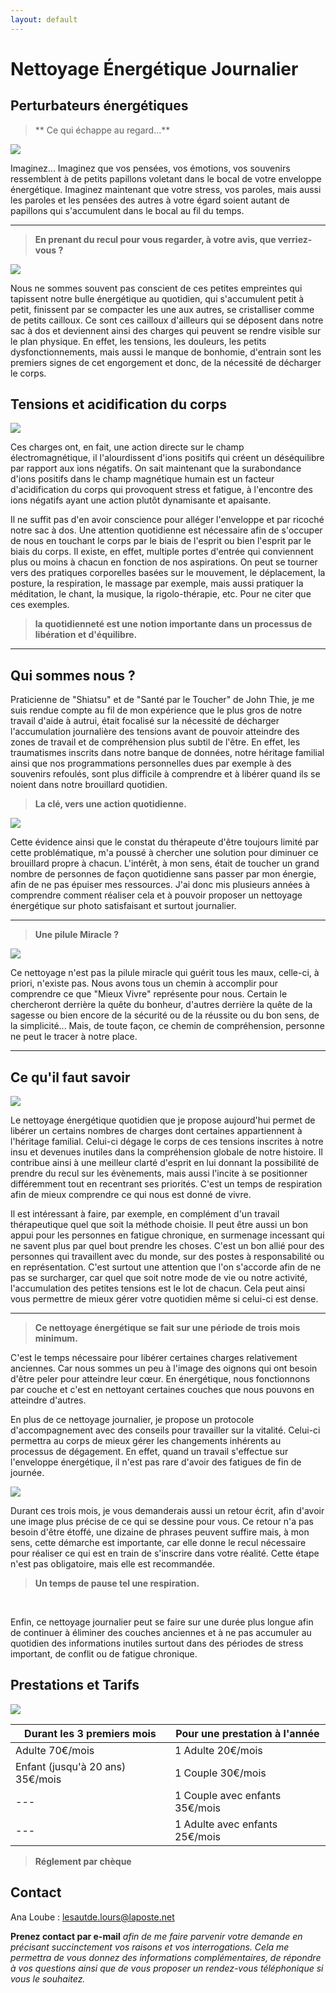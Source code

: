 ```yaml
---
layout: default
---
```


# Nettoyage Énergétique Journalier

## Perturbateurs énergétiques

> ** Ce qui échappe au regard...**

<div class="pics">
  <img src="assets\images\1riviere.jpg">
</div>

Imaginez... Imaginez que vos pensées, vos émotions, vos souvenirs ressemblent à de petits
papillons voletant dans le bocal de votre enveloppe énergétique. Imaginez maintenant que
votre stress, vos paroles, mais aussi les paroles et les pensées des autres à votre égard
soient autant de papillons qui s'accumulent dans le bocal au fil du temps.

---

> **En prenant du recul pour vous regarder, à votre avis, que verriez-vous ?**


<div class="pics">
  <img src="assets\images\2feuilles.jpg">
</div>


Nous ne sommes souvent pas conscient de ces petites empreintes qui tapissent notre bulle
énergétique au quotidien, qui s'accumulent petit à petit, finissent par se compacter les une
aux autres, se cristalliser comme de petits cailloux. Ce sont ces cailloux d'ailleurs qui se
déposent dans notre sac à dos et deviennent ainsi des charges qui peuvent se rendre
visible sur le plan physique. En effet, les tensions, les douleurs, les petits
dysfonctionnements, mais aussi le manque de bonhomie, d'entrain sont les premiers
signes de cet engorgement et donc, de la nécessité de décharger le corps.


## Tensions et acidification du corps

<div class="pics">
<img src="assets\images\3Rue.jpg">
</div>

Ces charges ont, en fait, une action directe sur le champ électromagnétique, il l'alourdissent d'ions positifs qui créent un déséquilibre par rapport aux ions négatifs. On sait maintenant que la surabondance d'ions positifs dans le champ magnétique humain est un facteur d'acidification du corps qui provoquent stress et fatigue, à l'encontre des ions négatifs ayant une action plutôt dynamisante et apaisante.

Il ne suffit pas d'en avoir conscience pour alléger l'enveloppe et par ricoché notre sac à
dos. Une attention quotidienne est nécessaire afin de s'occuper de nous en touchant le
corps par le biais de l'esprit ou bien l'esprit par le biais du corps. Il existe, en effet, multiple portes d'entrée qui conviennent plus ou moins à chacun en fonction de nos aspirations. On
peut se tourner vers des pratiques corporelles basées sur le mouvement, le déplacement, la
posture, la respiration, le massage par exemple, mais aussi
pratiquer la méditation, le chant, la musique, la rigolo-thérapie, etc. Pour ne citer que ces
exemples.


> **la quotidienneté est une notion importante dans un processus de libération et
d'équilibre.**

---

## Qui sommes nous ?

Praticienne de "Shiatsu" et de "Santé par le Toucher" de John Thie, je me suis rendue
compte au fil de mon expérience que le plus gros de notre travail d'aide à autrui, était
focalisé sur la nécessité de décharger l'accumulation journalière des tensions avant de
pouvoir atteindre des zones de travail et de compréhension plus subtil de l'être. En effet,
les traumatismes inscrits dans notre banque de données, notre héritage familial ainsi que
nos programmations personnelles dues par exemple à des souvenirs refoulés, sont plus
difficile à comprendre et à libérer quand ils se noient dans notre brouillard quotidien.

> **La clé, vers une action quotidienne.**

<div class="pics">
  <img src="assets\images\4arbres.jpg">
</div>


Cette évidence ainsi que le constat du thérapeute d'être toujours limité par cette
problématique, m'a poussé à chercher une solution pour diminuer ce brouillard propre à
chacun. L'intérêt, à mon sens, était de toucher un grand nombre de personnes de façon
quotidienne sans passer par mon énergie, afin de ne pas épuiser mes ressources. J'ai donc
mis plusieurs années à comprendre comment réaliser cela et à pouvoir proposer un
nettoyage énergétique sur photo satisfaisant et surtout journalier.

---

> **Une pilule Miracle ?**

<div class="pics">
  <img src="assets\images\5cave.jpg">
</div>

Ce nettoyage n'est pas la pilule miracle qui guérit tous les maux, celle-ci, à priori, n'existe pas. Nous avons tous un chemin à accomplir pour comprendre ce que "Mieux Vivre" représente pour nous. Certain le chercheront derrière la quête du bonheur, d'autres derrière la quête de la sagesse ou bien encore de la sécurité ou de la réussite ou du bon sens, de la simplicité... Mais, de toute façon, ce chemin de compréhension, personne ne peut le tracer à notre place.

---

## Ce qu'il faut savoir

<div class="pics">
<img src="assets\images\6cascade.jpg">
</div>

Le nettoyage énergétique quotidien que je propose aujourd'hui permet de libérer un certains nombres de charges dont certaines appartiennent à l'héritage familial. Celui-ci dégage le corps de ces tensions inscrites à notre insu et devenues inutiles dans la compréhension globale de notre histoire. Il contribue ainsi à une meilleur clarté d'esprit en lui donnant la possibilité de prendre du recul sur les évènements, mais aussi l'incite à se positionner différemment tout en recentrant ses priorités. C'est un temps de respiration afin de mieux comprendre ce qui nous est donné de vivre.


Il est intéressant à faire, par exemple, en complément d'un travail thérapeutique quel que soit la méthode choisie. Il peut être aussi un bon appui pour les personnes en fatigue chronique, en surmenage incessant qui ne savent plus par quel bout prendre les choses. C'est un bon allié pour des personnes qui travaillent avec du monde, sur des postes à responsabilité ou en représentation. C'est surtout une attention que l'on s'accorde afin de ne pas se surcharger, car quel que soit notre mode de vie ou notre activité, l'accumulation des petites tensions est le lot de chacun. Cela peut ainsi vous permettre de mieux gérer votre quotidien même si celui-ci est dense.

---

> **Ce nettoyage énergétique se fait sur une période de trois mois minimum.**

C'est le temps nécessaire pour libérer certaines charges relativement anciennes. Car nous
sommes un peu à l'image des oignons qui ont besoin d'être peler pour atteindre leur cœur.
En énergétique, nous fonctionnons par couche et c'est en nettoyant certaines couches que
nous pouvons en atteindre d'autres.

En plus de ce nettoyage journalier, je propose un protocole d'accompagnement avec des conseils pour travailler sur la vitalité. Celui-ci permettra au corps de mieux gérer les changements inhérents au processus de dégagement. En effet, quand un travail s'effectue sur l'enveloppe énergétique, il n'est pas rare d'avoir des fatigues de fin de journée.

<div class="pics">
  <img src="assets\images\7fower.jpg">
</div>

Durant ces trois mois, je vous demanderais aussi un retour écrit, afin d'avoir une image
plus précise de ce qui se dessine pour vous. Ce retour n'a pas besoin d'être étoffé, une
dizaine de phrases peuvent suffire mais, à mon sens, cette démarche est importante, car
elle donne le recul nécessaire pour réaliser ce qui est en train de s'inscrire dans votre
réalité. Cette étape n'est pas obligatoire, mais elle est recommandée.


> **Un temps de pause tel une respiration.**

</br>

Enfin, ce nettoyage journalier peut se faire sur une durée plus longue afin de continuer à éliminer des couches anciennes et à ne pas accumuler au quotidien des informations inutiles surtout dans des périodes de stress important, de conflit ou de fatigue chronique.

## Prestations et Tarifs

<div class="full">
  <img src="assets\images\8rock.jpg">
</div>

| Durant les 3 premiers mois | Pour une prestation à l'année |
|--- |---|
| Adulte 70€/mois | 1 Adulte 20€/mois |
| Enfant (jusqu'à 20 ans) 35€/mois | 1 Couple 30€/mois |
|---| 1 Couple avec enfants 35€/mois |
|--- | 1 Adulte avec enfants 25€/mois |

> **Réglement par chèque**


## Contact

 Ana Loube : <a href="mailto:lesautde.lours@laposte.net" target="_blank" rel="noopener">lesautde.lours@laposte.net</a>

**Prenez contact par e-mail** *afin de me faire parvenir votre demande en précisant
succinctement vos raisons et vos interrogations. Cela me permettra de vous donnez des
informations complémentaires, de répondre à vos questions ainsi que de vous proposer un
rendez-vous téléphonique si vous le souhaitez.*
